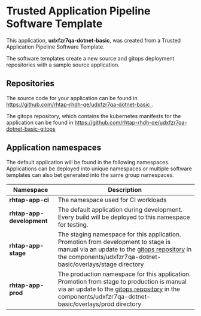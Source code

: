 # Trusted Application Pipeline Software Template

This application, **udxfzr7qa-dotnet-basic**, was created from a Trusted Application Pipeline Software Template.

The software templates create a new source and gitops deployment repositories with a sample source application. 

## Repositories

The source code for your application can be found in [https://github.com/rhtap-rhdh-qe/udxfzr7qa-dotnet-basic ](https://github.com/rhtap-rhdh-qe/udxfzr7qa-dotnet-basic ).
 
The gitops repository, which contains the kubernetes manifests for the application can be found in 
[https://github.com/rhtap-rhdh-qe/udxfzr7qa-dotnet-basic-gitops ](https://github.com/rhtap-rhdh-qe/udxfzr7qa-dotnet-basic-gitops ) 

## Application namespaces 

The default application will be found in the following namespaces. Applications can be deployed into unique namespaces or multiple software templates can also bet generated into the same group namespaces.  

|  Namespace   |  Description   |  
| -------- | -------- |
| **rhtap-app-ci** | The namespace used for CI workloads |
| **rhtap-app-development** | The default application during development. Every build will be deployed to this namespace for testing. |
| **rhtap-app-stage** | The staging namespace for this application. Promotion from development to stage is manual via an update to the [gitops repository](https://github.com/rhtap-rhdh-qe/udxfzr7qa-dotnet-basic-gitops ) in the components/udxfzr7qa-dotnet-basic/overlays/stage directory |
| **rhtap-app-prod** | The production namespace for this application. Promotion from stage to production is manual via an update to the [gitops repository](https://github.com/rhtap-rhdh-qe/udxfzr7qa-dotnet-basic-gitops ) in the components/udxfzr7qa-dotnet-basic/overlays/prod directory |